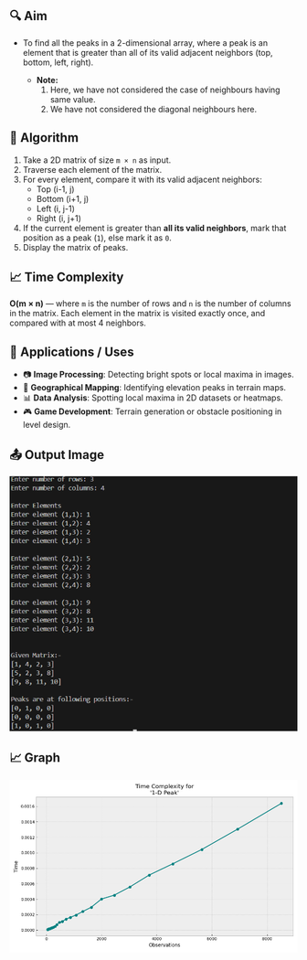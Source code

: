 ## 🔍 Aim
<ul>
<li> To find all the peaks in a 2-dimensional array, where a peak is an element that is greater than all of its valid adjacent neighbors (top, bottom, left, right).</li>
<ul> <li> <b> Note: </b>
<ol> <li> Here, we have not considered the case of neighbours having same value. </li>
<li> We have not considered the diagonal neighbours here.</li>
</ol> </li>
</ul>
</li>
</ul>

## 🧠 Algorithm
1. Take a 2D matrix of size `m × n` as input.
2. Traverse each element of the matrix.
3. For every element, compare it with its valid adjacent neighbors:
   - Top (i-1, j)
   - Bottom (i+1, j)
   - Left (i, j-1)
   - Right (i, j+1)
4. If the current element is greater than **all its valid neighbors**, mark that position as a peak (`1`), else mark it as `0`.
5. Display the matrix of peaks.

<!--
## 📊 Observations & Time
The code prints:
- The **input sizes** (observations)
- The **average execution time** in seconds for each input size
- These outputs are formatted for easy graph plotting
-->

## 📈 Time Complexity
**O(m × n)** — where `m` is the number of rows and `n` is the number of columns in the matrix.
Each element in the matrix is visited exactly once, and compared with at most 4 neighbors.

## 🚀 Applications / Uses
- 📷 **Image Processing**: Detecting bright spots or local maxima in images.
- 🌄 **Geographical Mapping**: Identifying elevation peaks in terrain maps.
- 📊 **Data Analysis**: Spotting local maxima in 2D datasets or heatmaps.
- 🎮 **Game Development**: Terrain generation or obstacle positioning in level design.

<!--
<ul>
<li> Image processing (local maxima detection). </li>
<li> Terrain analysis (finding local elevation peaks). </li>
<li> Data mining & pattern recognition. </li>
</ul>
-->

## 📤 Output Image
![Output](OUTPUT%20IMAGES/P2%20%5Bcpp%5D.png "2D Peak Output")

## 📈 Graph
![Time Complexity](OUTPUT%20IMAGES/P1_Graph%20%5BUpdated%5D.png "O(n)")
